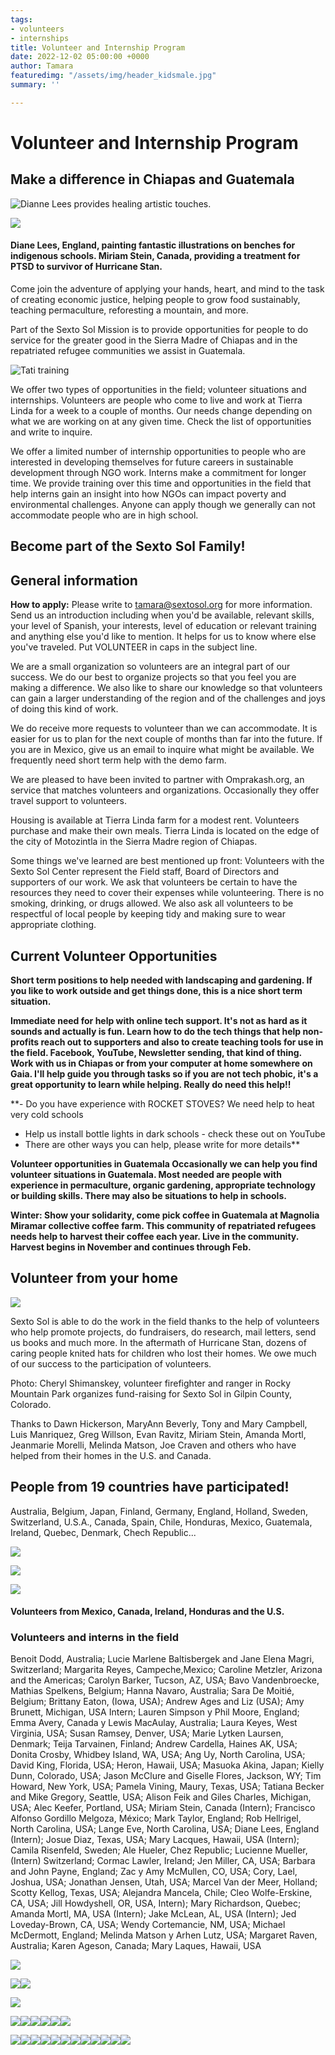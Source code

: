 ```yaml
---
tags:
- volunteers
- internships
title: Volunteer and Internship Program
date: 2022-12-02 05:00:00 +0000
author: Tamara
featuredimg: "/assets/img/header_kidsmale.jpg"
summary: ''

---
```

# Volunteer and Internship Program

## Make a difference in Chiapas and Guatemala

![](/assets/img/volunteers_dianepaint2.JPG "Dianne Lees provides healing artistic touches.")

![](/assets/img/ac_mirgreen.jpg)

#### Diane Lees, England, painting fantastic illustrations on benches for indigenous schools. Miriam Stein, Canada, providing a treatment for PTSD to survivor of Hurricane Stan.

Come join the adventure of applying your hands, heart, and mind to the task of creating economic justice, helping people to grow food sustainably, teaching permaculture, reforesting a mountain, and more.

Part of the Sexto Sol Mission is to provide opportunities for people to do service for the greater good in the Sierra Madre of Chiapas and in the repatriated refugee communities we assist in Guatemala.

![](/assets/img/tatitraining.jpg "Tati training")

We offer two types of opportunities in the field; volunteer situations and internships. Volunteers are people who come to live and work at Tierra Linda for a week to a couple of months. Our needs change depending on what we are working on at any given time. Check the list of opportunities and write to inquire.

We offer a limited number of internship opportunities to people who are interested in developing themselves for future careers in sustainable development through NGO work. Interns make a commitment for longer time. We provide training over this time and opportunities in the field that help interns gain an insight into how NGOs can impact poverty and environmental challenges. Anyone can apply though we generally can not accommodate people who are in high school.

## Become part of the Sexto Sol Family!

## General information

**How to apply:** Please write to tamara@sextosol.org for more information. Send us an introduction including when you'd be available, relevant skills, your level of Spanish, your interests, level of education or relevant training and anything else you'd like to mention. It helps for us to know where else you've traveled. Put VOLUNTEER in caps in the subject line.

We are a small organization so volunteers are an integral part of our success. We do our best to organize projects so that you feel you are making a difference. We also like to share our knowledge so that volunteers can gain a larger understanding of the region and of the challenges and joys of doing this kind of work.

We do receive more requests to volunteer than we can accommodate. It is easier for us to plan for the next couple of months than far into the future. If you are in Mexico, give us an email to inquire what might be available. We frequently need short term help with the demo farm.

We are pleased to have been invited to partner with Omprakash.org, an service that matches volunteers and organizations. Occasionally they offer travel support to volunteers.

Housing is available at Tierra Linda farm for a modest rent. Volunteers purchase and make their own meals. Tierra Linda is located on the edge of the city of Motozintla in the Sierra Madre region of Chiapas.

Some things we've learned are best mentioned up front: Volunteers with the Sexto Sol Center represent the Field staff, Board of Directors and supporters of our work. We ask that volunteers be certain to have the resources they need to cover their expenses while volunteering. There is no smoking, drinking, or drugs allowed. We also ask all volunteers to be respectful of local people by keeping tidy and making sure to wear appropriate clothing.

## Current Volunteer Opportunities

**Short term positions to help needed with landscaping and gardening. If you like to work outside and get things done, this is a nice short term situation.**

**Immediate need for help with online tech support. It's not as hard as it sounds and actually is fun. Learn how to do the tech things that help non-profits reach out to supporters and also to create teaching tools for use in the field. Facebook, YouTube, Newsletter sending, that kind of thing. Work with us in Chiapas or from your computer at home somewhere on Gaia. I'll help guide you through tasks so if you are not tech phobic, it's a great opportunity to learn while helping. Really do need this help!!**

\**- Do you have experience with ROCKET STOVES? We need help to heat very cold schools

* Help us install bottle lights in dark schools - check these out on YouTube
* There are other ways you can help, please write for more details**

**Volunteer opportunities in Guatemala Occasionally we can help you find volunteer situations in Guatemala. Most needed are people with experience in permaculture, organic gardening, appropriate technology or building skills. There may also be situations to help in schools.**

**Winter: Show your solidarity, come pick coffee in Guatemala at Magnolia Miramar collective coffee farm. This community of repatriated refugees needs help to harvest their coffee each year. Live in the community. Harvest begins in November and continues through Feb.**

## **Volunteer from your home**

![](/assets/img/cheryl.jpg)

Sexto Sol is able to do the work in the field thanks to the help of volunteers who help promote projects, do fundraisers, do research, mail letters, send us books and much more. In the aftermath of Hurricane Stan, dozens of caring people knited hats for children who lost their homes. We owe much of our success to the participation of volunteers.

Photo: Cheryl Shimanskey, volunteer firefighter and ranger in Rocky Mountain Park organizes fund-raising for Sexto Sol in Gilpin County, Colorado.

Thanks to Dawn Hickerson, MaryAnn Beverly, Tony and Mary Campbell, Luis Manriquez, Greg Willson, Evan Ravitz, Miriam Stein, Amanda Mortl, Jeanmarie Morelli, Melinda Matson, Joe Craven and others who have helped from their homes in the U.S. and Canada.

## People from 19 countries have participated!

Australia, Belgium, Japan, Finland, Germany, England, Holland, Sweden, Switzerland, U.S.A., Canada, Spain, Chile, Honduras, Mexico, Guatemala, Ireland, Quebec, Denmark, Chech Republic...

![](/assets/img/volunteers_internfrancisco.jpg)

![](/assets/img/volunteers_mary.jpg)

![](/assets/img/volunteers_grouponhillside.jpg)

#### Volunteers from Mexico, Canada, Ireland, Honduras and the U.S.

### Volunteers and interns in the field

Benoit Dodd, Australia; Lucie Marlene Baltisbergek and Jane Elena Magri, Switzerland; Margarita Reyes, Campeche,Mexico; Caroline Metzler, Arizona and the Americas; Carolyn Barker, Tucson, AZ, USA; Bavo Vandenbroecke, Mathias Spelkens, Belgium; Hanna Navaro, Australia; Sara De Moitié, Belgium; Brittany Eaton, (Iowa, USA); Andrew Ages and Liz (USA); Amy Brunett, Michigan, USA Intern; Lauren Simpson y Phil Moore, England; Emma Avery, Canada y Lewis MacAulay, Australia; Laura Keyes, West Virginia, USA; Susan Ramsey, Denver, USA; Marie Lytken Laursen, Denmark; Teija Tarvainen, Finland; Andrew Cardella, Haines AK, USA; Donita Crosby, Whidbey Island, WA, USA; Ang Uy, North Carolina, USA; David King, Florida, USA; Heron, Hawaii, USA; Masuoka Akina, Japan; Kielly Dunn, Colorado, USA; Jason McClure and Giselle Flores, Jackson, WY; Tim Howard, New York, USA; Pamela Vining, Maury, Texas, USA; Tatiana Becker and Mike Gregory, Seattle, USA; Alison Feik and Giles Charles, Michigan, USA; Alec Keefer, Portland, USA; Miriam Stein, Canada (Intern); Francisco Alfonso Gordillo Melgoza, México; Mark Taylor, England; Rob Hellrigel, North Carolina, USA; Lange Eve, North Carolina, USA; Diane Lees, England (Intern); Josue Diaz, Texas, USA; Mary Lacques, Hawaii, USA (Intern); Camila Risenfeld, Sweden; Ale Hueler, Chez Republic; Lucienne Mueller, (Intern) Switzerland; Cormac Lawler, Ireland; Jen Miller, CA, USA; Barbara and John Payne, England; Zac y Amy McMullen, CO, USA; Cory, Lael, Joshua, USA; Jonathan Jensen, Utah, USA; Marcel Van der Meer, Holland; Scotty Kellog, Texas, USA; Alejandra Mancela, Chile; Cleo Wolfe-Erskine, CA, USA; Jill Howdyshell, OR, USA, Intern); Mary Richardson, Quebec; Amanda Mortl, MA, USA (Intern); Jake McLean, AL, USA (Intern); Jed Loveday-Brown, CA, USA; Wendy Cortemancie, NM, USA; Michael McDermott, England; Melinda Matson y Arhen Lutz, USA; Margaret Raven, Australia; Karen Ageson, Canada; Mary Laques, Hawaii, USA

![](/assets/img/volunteers_alec.jpg)

![](/assets/img/volunteers_jillparque.gif)![](/assets/img/jasonygiselle.jpg)

![](/assets/img/rusty.jpg)

![](/assets/img/volunteers_joshy.jpg)![](/assets/img/tim.jpg)![](/assets/img/pamelamaury.jpg)![](/assets/img/bo.jpg)![](/assets/img/volunteers_volkaren.jpg)![](/assets/img/marie10fingers.jpg)

![](/assets/img/volunteers_alejandra.jpg)![](/assets/img/volunteers_jakepineapple.jpg)![](/assets/img/volunteers_womanwithbeet.jpg)![](/assets/img/rustydellamad2.jpg)![](/assets/img/della.jpg)![](/assets/img/akina.JPG)![](/assets/img/highwaycrew.jpg)![](/assets/img/volunteers_amandatam.jpg)![](/assets/img/volunteers_amyzac.jpg)![](/assets/img/melinda2.jpg)![](/assets/img/volunteers_jonathan.jpg)![](/assets/img/volunteers_jed.jpg)